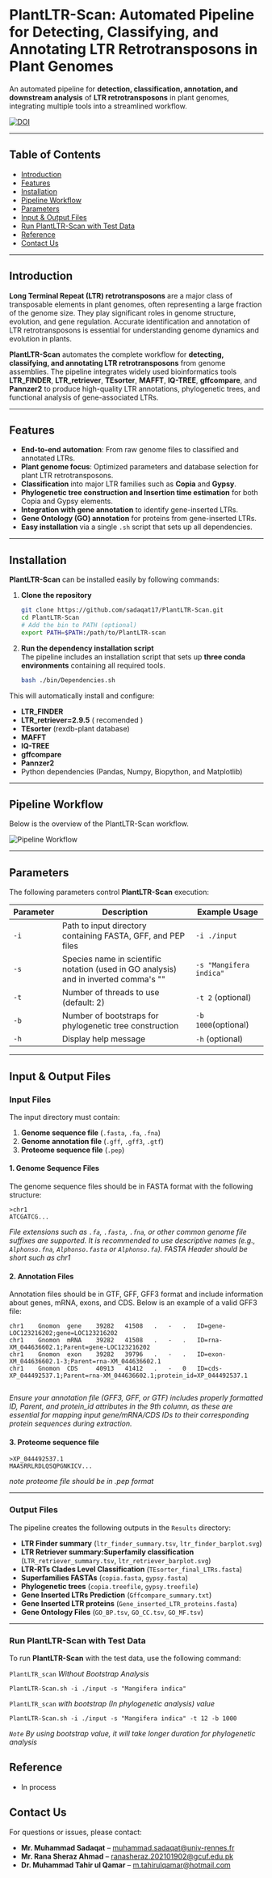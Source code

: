 # PlantLTR-Scan: Automated Pipeline for Detecting, Classifying, and Annotating LTR Retrotransposons in Plant Genomes

An automated pipeline for **detection, classification, annotation, and downstream analysis** of **LTR retrotransposons** in plant genomes, integrating multiple tools into a streamlined workflow.

[![DOI](https://zenodo.org/badge/1038792517.svg)](https://doi.org/10.5281/zenodo.16884341)  <!-- Replace with actual DOI -->

---

## Table of Contents
- [Introduction](#introduction)
- [Features](#features)
- [Installation](#installation)
- [Pipeline Workflow](#pipeline-workflow)
- [Parameters](#parameters)
- [Input & Output Files](#input--output-files)
- [Run PlantLTR-Scan with Test Data](#run-plantltr-scan-with-test-data)
- [Reference](#reference)
- [Contact Us](#contact-us)

---

## Introduction

**Long Terminal Repeat (LTR) retrotransposons** are a major class of transposable elements in plant genomes, often representing a large fraction of the genome size. They play significant roles in genome structure, evolution, and gene regulation. Accurate identification and annotation of LTR retrotransposons is essential for understanding genome dynamics and evolution in plants.

**PlantLTR-Scan** automates the complete workflow for **detecting, classifying, and annotating LTR retrotransposons** from genome assemblies. The pipeline integrates widely used bioinformatics tools **LTR_FINDER**, **LTR_retriever**, **TEsorter**, **MAFFT**, **IQ-TREE**, **gffcompare**, and **Pannzer2** to produce high-quality LTR annotations, phylogenetic trees, and functional analysis of gene-associated LTRs.

---

## Features
- **End-to-end automation**: From raw genome files to classified and annotated LTRs.
- **Plant genome focus**: Optimized parameters and database selection for plant LTR retrotransposons.
- **Classification** into major LTR families such as **Copia** and **Gypsy**.
- **Phylogenetic tree construction and Insertion time estimation** for both Copia and Gypsy elements.
- **Integration with gene annotation** to identify gene-inserted LTRs.
- **Gene Ontology (GO) annotation** for proteins from gene-inserted LTRs.
- **Easy installation** via a single `.sh` script that sets up all dependencies.

---

## Installation

**PlantLTR-Scan** can be installed easily by following commands:

1. **Clone the repository**
    ```bash
    git clone https://github.com/sadaqat17/PlantLTR-Scan.git
    cd PlantLTR-Scan
    # Add the bin to PATH (optional)
    export PATH=$PATH:/path/to/PlantLTR-scan
    ```

2. **Run the dependency installation script**  
   The pipeline includes an installation script that sets up **three conda environments** containing all required tools.
    ```bash
    bash ./bin/Dependencies.sh
    ```

This will automatically install and configure:
- **LTR_FINDER**
- **LTR_retriever=2.9.5**  ( recomended )
- **TEsorter** (rexdb-plant database)
- **MAFFT**
- **IQ-TREE**
- **gffcompare**
- **Pannzer2**
- Python dependencies (Pandas, Numpy, Biopython, and Matplotlib)

 

---

## Pipeline Workflow

Below is the overview of the PlantLTR-Scan workflow.

![Pipeline Workflow](workflow.jpg)  

---

## Parameters

The following parameters control **PlantLTR-Scan** execution:

| Parameter  | Description                                                  | Example Usage                |
|------------|--------------------------------------------------------------|------------------------------|
| `-i`       | Path to input directory containing FASTA, GFF, and PEP files | `-i ./input`                 |
| `-s`       | Species name  in scientific notation (used in GO analysis) and in inverted comma's ""                          | `-s "Mangifera indica" `                |
| `-t`       | Number of threads to use (default: 2)                        | `-t 2`   (optional)                  |
| `-b`       | Number of bootstraps for phylogenetic tree construction      | `-b 1000`(optional)                     |
| `-h`       | Display help message                                         | `-h`   (optional)                      |

---

## Input & Output Files

### Input Files

The input directory must contain:
1. **Genome sequence file** (`.fasta`, `.fa`, `.fna`)
2. **Genome annotation file** (`.gff`, `.gff3`, `.gtf`)
3. **Proteome sequence file** (`.pep`)

#### 1. Genome Sequence Files
The genome sequence files should be in FASTA format with the following structure:

```
>chr1
ATCGATCG...
```
*File extensions such as `.fa`, `.fasta`, `.fna`, or other common genome file suffixes are supported. It is recommended to use descriptive names (e.g., `Alphonso.fna`, `Alphonso.fasta` or `Alphonso.fa`). FASTA Header should be short such as chr1*

#### 2. Annotation Files
Annotation files should be in GTF, GFF, GFF3 format and include information about genes, mRNA, exons, and CDS. Below is an example of a valid GFF3 file:

```
chr1	Gnomon	gene	39282	41508	.	-	.	ID=gene-LOC123216202;gene=LOC123216202
chr1	Gnomon	mRNA	39282	41508	.	-	.	ID=rna-XM_044636602.1;Parent=gene-LOC123216202
chr1	Gnomon	exon	39282	39796	.	-	.	ID=exon-XM_044636602.1-3;Parent=rna-XM_044636602.1
chr1	Gnomon	CDS	    40913	41412	.	-	0	ID=cds-XP_044492537.1;Parent=rna-XM_044636602.1;protein_id=XP_044492537.1


```

*Ensure your annotation file (GFF3, GFF, or GTF) includes properly formatted ID, Parent, and protein_id attributes in the 9th column, as these are essential for mapping input gene/mRNA/CDS IDs to their corresponding protein sequences during extraction.* 

#### 3. Proteome sequence file 
```
>XP_044492537.1
MAASRRLRDLQSQPGNKICV...
```
*note proteome file should be in .pep format*

---
 
### Output Files

The pipeline creates the following outputs in the `Results` directory:

- **LTR Finder summary** (`ltr_finder_summary.tsv`, `ltr_finder_barplot.svg`)
- **LTR Retriever summary:Superfamily classification** (`LTR_retriever_summary.tsv`, `ltr_retriever_barplot.svg`)
- **LTR-RTs Clades Level Classification** (`TEsorter_final_LTRs.fasta`)
- **Superfamilies FASTAs** (`copia.fasta`, `gypsy.fasta`)
- **Phylogenetic trees** (`copia.treefile`, `gypsy.treefile`)
- **Gene Inserted LTRs Prediction** (`Gffcompare_summary.txt`)
- **Gene Inserted LTR proteins** (`Gene_inserted_LTR_proteins.fasta`)
- **Gene Ontology Files** (`GO_BP.tsv`, `GO_CC.tsv`, `GO_MF.tsv`)

---

### Run PlantLTR-Scan with Test Data
To run **PlantLTR-Scan** with the test data, use the following command:

`PlantLTR_scan` *Without Bootstrap Analysis*

```
PlantLTR-Scan.sh -i ./input -s "Mangifera indica"
```
`PlantLTR_scan` *with bootstrap (In phylogenetic analysis) value* 
```
PlantLTR-Scan.sh -i ./input -s "Mangifera indica" -t 12 -b 1000
```
*`Note`  By using bootstrap value, it will take longer duration for phylogenetic analysis*

## Reference
- In process

## Contact Us

For questions or issues, please contact:

- **Mr. Muhammad Sadaqat** – [muhammad.sadaqat@univ-rennes.fr](mailto:muhammad.sadaqat@univ-rennes.fr)  
- **Mr. Rana Sheraz Ahmad** – [ranasheraz.202101902@gcuf.edu.pk](mailto:ranasheraz.202101902@gcuf.edu.pk)
- **Dr. Muhammad Tahir ul Qamar** – [m.tahirulqamar@hotmail.com](mailto:m.tahirulqamar@hotmail.com)  
